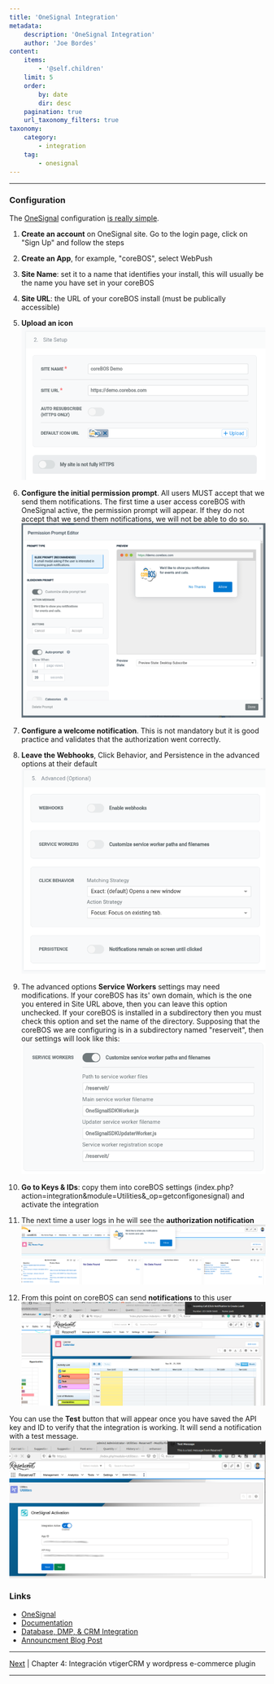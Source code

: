 ```yaml
---
title: 'OneSignal Integration'
metadata:
    description: 'OneSignal Integration'
    author: 'Joe Bordes'
content:
    items:
        - '@self.children'
    limit: 5
    order:
        by: date
        dir: desc
    pagination: true
    url_taxonomy_filters: true
taxonomy:
    category:
        - integration
    tag:
        - onesignal 
---
```

---
### Configuration

The [OneSignal](https://onesignal.com/) configuration [is really
simple](https://documentation.onesignal.com/docs/web-push-typical-setup).

1.  **Create an account** on OneSignal site. Go to the login page, click on
    "Sign Up" and follow the steps
2.  **Create an App**, for example, "coreBOS", select WebPush
3.  **Site Name**: set it to a name that identifies your install, this
    will usually be the name you have set in your coreBOS
4.  **Site URL**: the URL of your coreBOS install (must be publically
    accessible)
5.  **Upload an icon**
![](onesignalsitesetup.png?width=90%)



6.  **Configure the initial permission prompt**. All users MUST accept that
    we send them notifications. The first time a user access coreBOS
    with OneSignal active, the permission prompt will appear. If they do
    not accept that we send them notifications, we will not be able to
    do so.
    ![](onesignalpermissionprompt.png?width=90%)

7.  **Configure a welcome notification**. This is not mandatory but it is
    good practice and validates that the authorization went correctly.
8.  **Leave the Webhooks**, Click Behavior, and Persistence in the advanced options at their default
![](onesignaladvanced.png?width=90%)

9.  The advanced options **Service Workers** settings may need
    modifications. If your coreBOS has its' own domain, which is the one
    you entered in Site URL above, then you can leave this option
    unchecked. If your coreBOS is installed in a subdirectory then you
    must check this option and set the name of the directory. Supposing
    that the coreBOS we are configuring is in a subdirectory named
    "reserveit", then our settings will look like this:
    ![](onesignalsw.png?width=90%)

10. **Go to Keys & IDs**: copy them into coreBOS settings
    (index.php?action=integration&module=Utilities&\_op=getconfigonesignal)
    and activate the integration
11. The next time a user logs in he will see the **authorization
    notification**
    ![](onesignalauth.png?width=90%)


12. From this point on coreBOS can send **notifications** to this user
![](asteriskincomingnotification.png?width=90%)

You can use the **Test** button that will appear once you have saved the
API key and ID to verify that the integration is working. It will send a
notification with a test message.
![](testnotification.png?width=90%)

### Links

-   [OneSignal](https://onesignal.com/docs)
-   [Documentation](https://documentation.onesignal.com/docs)
-   [Database, DMP, & CRM
    Integration](https://documentation.onesignal.com/docs/internal-database-crm)
-   [Announcment Blog Post](https://blog.corebos.org/blog/onesignal)

------------------------------------------------------------------------

[Next](http://localhost/coreBOSDocumentation/extensions-integrations/integration/oocommerce) | Chapter 4: Integración vtigerCRM y wordpress e-commerce plugin

------------------------------------------------------------------------